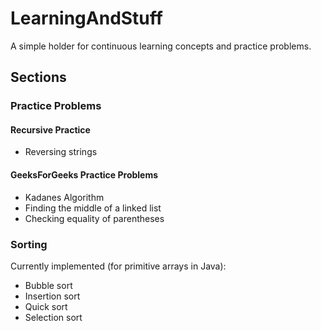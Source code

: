 # LearningAndStuff

A simple holder for continuous learning concepts and practice problems.

## Sections

### Practice Problems
#### Recursive Practice
- Reversing strings
#### GeeksForGeeks Practice Problems
- Kadanes Algorithm
- Finding the middle of a linked list
- Checking equality of parentheses

### Sorting
Currently implemented (for primitive arrays in Java):
- Bubble sort 
- Insertion sort
- Quick sort
- Selection sort
